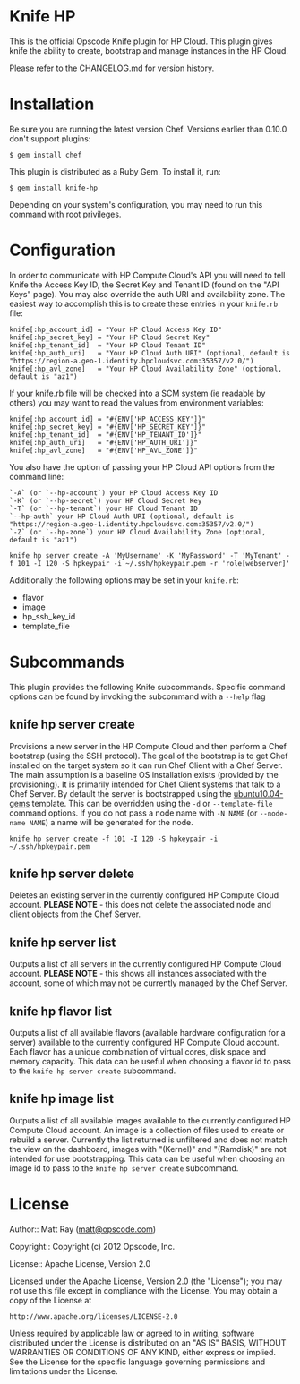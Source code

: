 Knife HP
========

This is the official Opscode Knife plugin for HP Cloud. This plugin gives knife the ability to create, bootstrap and manage instances in the HP Cloud.

Please refer to the CHANGELOG.md for version history.

# Installation #

Be sure you are running the latest version Chef. Versions earlier than 0.10.0 don't support plugins:

    $ gem install chef

This plugin is distributed as a Ruby Gem. To install it, run:

    $ gem install knife-hp

Depending on your system's configuration, you may need to run this command with root privileges.

# Configuration #

In order to communicate with HP Compute Cloud's API you will need to tell Knife the Access Key ID, the Secret Key and Tenant ID (found on the "API Keys" page). You may also override the auth URI and availability zone. The easiest way to accomplish this is to create these entries in your `knife.rb` file:

    knife[:hp_account_id] = "Your HP Cloud Access Key ID"
    knife[:hp_secret_key] = "Your HP Cloud Secret Key"
    knife[:hp_tenant_id]  = "Your HP Cloud Tenant ID"
    knife[:hp_auth_uri]   = "Your HP Cloud Auth URI" (optional, default is "https://region-a.geo-1.identity.hpcloudsvc.com:35357/v2.0/")
    knife[:hp_avl_zone]   = "Your HP Cloud Availability Zone" (optional, default is "az1")

If your knife.rb file will be checked into a SCM system (ie readable by others) you may want to read the values from environment variables:

    knife[:hp_account_id] = "#{ENV['HP_ACCESS_KEY']}"
    knife[:hp_secret_key] = "#{ENV['HP_SECRET_KEY']}"
    knife[:hp_tenant_id]  = "#{ENV['HP_TENANT_ID']}"
    knife[:hp_auth_uri]   = "#{ENV['HP_AUTH_URI']}"
    knife[:hp_avl_zone]   = "#{ENV['HP_AVL_ZONE']}"

You also have the option of passing your HP Cloud API options from the command line:

    `-A` (or `--hp-account`) your HP Cloud Access Key ID
    `-K` (or `--hp-secret`) your HP Cloud Secret Key
    `-T` (or `--hp-tenant`) your HP Cloud Tenant ID
    `--hp-auth` your HP Cloud Auth URI (optional, default is "https://region-a.geo-1.identity.hpcloudsvc.com:35357/v2.0/")
    `-Z` (or `--hp-zone`) your HP Cloud Availability Zone (optional, default is "az1")

    knife hp server create -A 'MyUsername' -K 'MyPassword' -T 'MyTenant' -f 101 -I 120 -S hpkeypair -i ~/.ssh/hpkeypair.pem -r 'role[webserver]'

Additionally the following options may be set in your `knife.rb`:

* flavor
* image
* hp_ssh_key_id
* template_file

# Subcommands #

This plugin provides the following Knife subcommands. Specific command options can be found by invoking the subcommand with a `--help` flag

knife hp server create
----------------------

Provisions a new server in the HP Compute Cloud and then perform a Chef bootstrap (using the SSH protocol). The goal of the bootstrap is to get Chef installed on the target system so it can run Chef Client with a Chef Server. The main assumption is a baseline OS installation exists (provided by the provisioning). It is primarily intended for Chef Client systems that talk to a Chef Server. By default the server is bootstrapped using the [ubuntu10.04-gems](https://github.com/opscode/chef/blob/master/chef/lib/chef/knife/bootstrap/ubuntu10.04-gems.erb) template. This can be overridden using the `-d` or `--template-file` command options. If you do not pass a node name with `-N NAME` (or `--node-name NAME`) a name will be generated for the node.

    knife hp server create -f 101 -I 120 -S hpkeypair -i ~/.ssh/hpkeypair.pem

knife hp server delete
----------------------

Deletes an existing server in the currently configured HP Compute Cloud account. <b>PLEASE NOTE</b> - this does not delete the associated node and client objects from the Chef Server.

knife hp server list
--------------------

Outputs a list of all servers in the currently configured HP Compute Cloud account. <b>PLEASE NOTE</b> - this shows all instances associated with the account, some of which may not be currently managed by the Chef Server.

knife hp flavor list
--------------------

Outputs a list of all available flavors (available hardware configuration for a server) available to the currently configured HP Compute Cloud account. Each flavor has a unique combination of virtual cores, disk space and memory capacity. This data can be useful when choosing a flavor id to pass to the `knife hp server create` subcommand.

knife hp image list
-------------------

Outputs a list of all available images available to the currently configured HP Compute Cloud account. An image is a collection of files used to create or rebuild a server. Currently the list returned is unfiltered and does not match the view on the dashboard, images with "(Kernel)" and "(Ramdisk)" are not intended for use bootstrapping. This data can be useful when choosing an image id to pass to the `knife hp server create` subcommand.

# License #

Author:: Matt Ray (<matt@opscode.com>)

Copyright:: Copyright (c) 2012 Opscode, Inc.

License:: Apache License, Version 2.0

Licensed under the Apache License, Version 2.0 (the "License");
you may not use this file except in compliance with the License.
You may obtain a copy of the License at

    http://www.apache.org/licenses/LICENSE-2.0

Unless required by applicable law or agreed to in writing, software
distributed under the License is distributed on an "AS IS" BASIS,
WITHOUT WARRANTIES OR CONDITIONS OF ANY KIND, either express or implied.
See the License for the specific language governing permissions and
limitations under the License.
